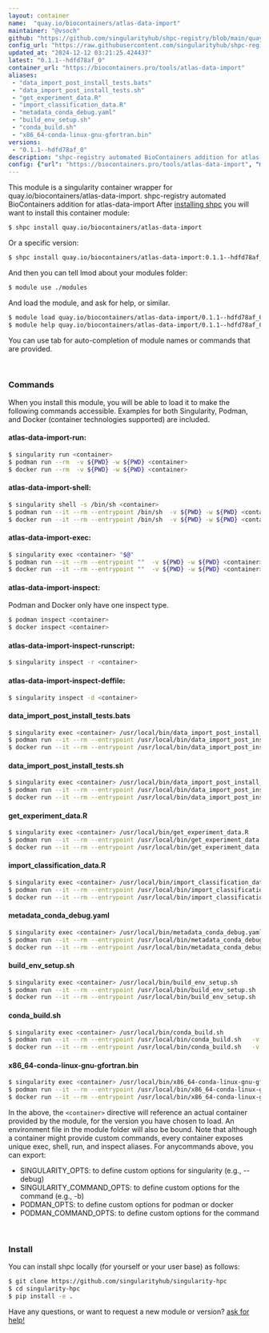 ```yaml
---
layout: container
name:  "quay.io/biocontainers/atlas-data-import"
maintainer: "@vsoch"
github: "https://github.com/singularityhub/shpc-registry/blob/main/quay.io/biocontainers/atlas-data-import/container.yaml"
config_url: "https://raw.githubusercontent.com/singularityhub/shpc-registry/main/quay.io/biocontainers/atlas-data-import/container.yaml"
updated_at: "2024-12-12 03:21:25.424437"
latest: "0.1.1--hdfd78af_0"
container_url: "https://biocontainers.pro/tools/atlas-data-import"
aliases:
 - "data_import_post_install_tests.bats"
 - "data_import_post_install_tests.sh"
 - "get_experiment_data.R"
 - "import_classification_data.R"
 - "metadata_conda_debug.yaml"
 - "build_env_setup.sh"
 - "conda_build.sh"
 - "x86_64-conda-linux-gnu-gfortran.bin"
versions:
 - "0.1.1--hdfd78af_0"
description: "shpc-registry automated BioContainers addition for atlas-data-import"
config: {"url": "https://biocontainers.pro/tools/atlas-data-import", "maintainer": "@vsoch", "description": "shpc-registry automated BioContainers addition for atlas-data-import", "latest": {"0.1.1--hdfd78af_0": "sha256:8874bfe643d54aee07dafa42351cd3258b136764da5110cbba1903b3957443f0"}, "tags": {"0.1.1--hdfd78af_0": "sha256:8874bfe643d54aee07dafa42351cd3258b136764da5110cbba1903b3957443f0"}, "docker": "quay.io/biocontainers/atlas-data-import", "aliases": {"data_import_post_install_tests.bats": "/usr/local/bin/data_import_post_install_tests.bats", "data_import_post_install_tests.sh": "/usr/local/bin/data_import_post_install_tests.sh", "get_experiment_data.R": "/usr/local/bin/get_experiment_data.R", "import_classification_data.R": "/usr/local/bin/import_classification_data.R", "metadata_conda_debug.yaml": "/usr/local/bin/metadata_conda_debug.yaml", "build_env_setup.sh": "/usr/local/bin/build_env_setup.sh", "conda_build.sh": "/usr/local/bin/conda_build.sh", "x86_64-conda-linux-gnu-gfortran.bin": "/usr/local/bin/x86_64-conda-linux-gnu-gfortran.bin"}}
---
```


This module is a singularity container wrapper for quay.io/biocontainers/atlas-data-import.
shpc-registry automated BioContainers addition for atlas-data-import
After [installing shpc](#install) you will want to install this container module:


```bash
$ shpc install quay.io/biocontainers/atlas-data-import
```

Or a specific version:

```bash
$ shpc install quay.io/biocontainers/atlas-data-import:0.1.1--hdfd78af_0
```

And then you can tell lmod about your modules folder:

```bash
$ module use ./modules
```

And load the module, and ask for help, or similar.

```bash
$ module load quay.io/biocontainers/atlas-data-import/0.1.1--hdfd78af_0
$ module help quay.io/biocontainers/atlas-data-import/0.1.1--hdfd78af_0
```

You can use tab for auto-completion of module names or commands that are provided.

<br>

### Commands

When you install this module, you will be able to load it to make the following commands accessible.
Examples for both Singularity, Podman, and Docker (container technologies supported) are included.

#### atlas-data-import-run:

```bash
$ singularity run <container>
$ podman run --rm  -v ${PWD} -w ${PWD} <container>
$ docker run --rm  -v ${PWD} -w ${PWD} <container>
```

#### atlas-data-import-shell:

```bash
$ singularity shell -s /bin/sh <container>
$ podman run --it --rm --entrypoint /bin/sh  -v ${PWD} -w ${PWD} <container>
$ docker run --it --rm --entrypoint /bin/sh  -v ${PWD} -w ${PWD} <container>
```

#### atlas-data-import-exec:

```bash
$ singularity exec <container> "$@"
$ podman run --it --rm --entrypoint ""  -v ${PWD} -w ${PWD} <container> "$@"
$ docker run --it --rm --entrypoint ""  -v ${PWD} -w ${PWD} <container> "$@"
```

#### atlas-data-import-inspect:

Podman and Docker only have one inspect type.

```bash
$ podman inspect <container>
$ docker inspect <container>
```

#### atlas-data-import-inspect-runscript:

```bash
$ singularity inspect -r <container>
```

#### atlas-data-import-inspect-deffile:

```bash
$ singularity inspect -d <container>
```


#### data_import_post_install_tests.bats

```bash
$ singularity exec <container> /usr/local/bin/data_import_post_install_tests.bats
$ podman run --it --rm --entrypoint /usr/local/bin/data_import_post_install_tests.bats   -v ${PWD} -w ${PWD} <container> -c " $@"
$ docker run --it --rm --entrypoint /usr/local/bin/data_import_post_install_tests.bats   -v ${PWD} -w ${PWD} <container> -c " $@"
```


#### data_import_post_install_tests.sh

```bash
$ singularity exec <container> /usr/local/bin/data_import_post_install_tests.sh
$ podman run --it --rm --entrypoint /usr/local/bin/data_import_post_install_tests.sh   -v ${PWD} -w ${PWD} <container> -c " $@"
$ docker run --it --rm --entrypoint /usr/local/bin/data_import_post_install_tests.sh   -v ${PWD} -w ${PWD} <container> -c " $@"
```


#### get_experiment_data.R

```bash
$ singularity exec <container> /usr/local/bin/get_experiment_data.R
$ podman run --it --rm --entrypoint /usr/local/bin/get_experiment_data.R   -v ${PWD} -w ${PWD} <container> -c " $@"
$ docker run --it --rm --entrypoint /usr/local/bin/get_experiment_data.R   -v ${PWD} -w ${PWD} <container> -c " $@"
```


#### import_classification_data.R

```bash
$ singularity exec <container> /usr/local/bin/import_classification_data.R
$ podman run --it --rm --entrypoint /usr/local/bin/import_classification_data.R   -v ${PWD} -w ${PWD} <container> -c " $@"
$ docker run --it --rm --entrypoint /usr/local/bin/import_classification_data.R   -v ${PWD} -w ${PWD} <container> -c " $@"
```


#### metadata_conda_debug.yaml

```bash
$ singularity exec <container> /usr/local/bin/metadata_conda_debug.yaml
$ podman run --it --rm --entrypoint /usr/local/bin/metadata_conda_debug.yaml   -v ${PWD} -w ${PWD} <container> -c " $@"
$ docker run --it --rm --entrypoint /usr/local/bin/metadata_conda_debug.yaml   -v ${PWD} -w ${PWD} <container> -c " $@"
```


#### build_env_setup.sh

```bash
$ singularity exec <container> /usr/local/bin/build_env_setup.sh
$ podman run --it --rm --entrypoint /usr/local/bin/build_env_setup.sh   -v ${PWD} -w ${PWD} <container> -c " $@"
$ docker run --it --rm --entrypoint /usr/local/bin/build_env_setup.sh   -v ${PWD} -w ${PWD} <container> -c " $@"
```


#### conda_build.sh

```bash
$ singularity exec <container> /usr/local/bin/conda_build.sh
$ podman run --it --rm --entrypoint /usr/local/bin/conda_build.sh   -v ${PWD} -w ${PWD} <container> -c " $@"
$ docker run --it --rm --entrypoint /usr/local/bin/conda_build.sh   -v ${PWD} -w ${PWD} <container> -c " $@"
```


#### x86_64-conda-linux-gnu-gfortran.bin

```bash
$ singularity exec <container> /usr/local/bin/x86_64-conda-linux-gnu-gfortran.bin
$ podman run --it --rm --entrypoint /usr/local/bin/x86_64-conda-linux-gnu-gfortran.bin   -v ${PWD} -w ${PWD} <container> -c " $@"
$ docker run --it --rm --entrypoint /usr/local/bin/x86_64-conda-linux-gnu-gfortran.bin   -v ${PWD} -w ${PWD} <container> -c " $@"
```



In the above, the `<container>` directive will reference an actual container provided
by the module, for the version you have chosen to load. An environment file in the
module folder will also be bound. Note that although a container
might provide custom commands, every container exposes unique exec, shell, run, and
inspect aliases. For anycommands above, you can export:

 - SINGULARITY_OPTS: to define custom options for singularity (e.g., --debug)
 - SINGULARITY_COMMAND_OPTS: to define custom options for the command (e.g., -b)
 - PODMAN_OPTS: to define custom options for podman or docker
 - PODMAN_COMMAND_OPTS: to define custom options for the command

<br>

### Install

You can install shpc locally (for yourself or your user base) as follows:

```bash
$ git clone https://github.com/singularityhub/singularity-hpc
$ cd singularity-hpc
$ pip install -e .
```

Have any questions, or want to request a new module or version? [ask for help!](https://github.com/singularityhub/singularity-hpc/issues)